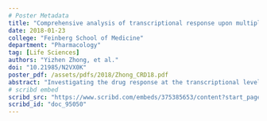 ```yaml
---
# Poster Metadata
title: "Comprehensive analysis of transcriptional response upon multiple drug treatments"
date: 2018-01-23
college: "Feinberg School of Medicine"
department: "Pharmacology"
tag: [Life Sciences]
authors: "Yizhen Zhong, et al."
doi: "10.21985/N2VX0K"
poster_pdf: /assets/pdfs/2018/Zhong_CRD18.pdf
abstract: "Investigating the drug response at the transcriptional level is powerful for understanding the mechanism of drug adverse effects, elucidating inter-individual drug response variability and developing personalized therapies. However, drug perturbation experiments are limited to immortal cell lines which do not reflect the true physiology and gene expression of the liver, a key organ for drug metabolism.  This liver is hard to access in humans and multiple drug treatments to determine gene expression would be deemed unethical for transcriptomic profiling. Moreover, available resources are mostly based on microarray which lacks the broad dynamic range on RNA-sequencing data in capturing transcript abundance. We treated 68 primary human hepatocytes derived from donors of African American ancestry with 6 known inducers of drug metabolism, Omeprazole, Phenobarbital, Dexamethasone, Carbamazepine, Phenytoin and Rifampicine and measured the transcriptome via RNA-seq technology before and after treatment. This unprecedented resource allow us to characterize the drug-specific mechanism of action and identify generic signatures of drug response. We performed pair-wise differentially expressed (DE) gene analysis and identified thousands of genes that were up- or down-regulated upon drug treatment. Phenobarbital and Omeprazole demonstrated strongest response and Carbamazepine demonstrated lowest response in terms of the number of DE genes. Common overexpressed DE genes across drug treatments are enriched for targets of a transcriptional factor, TCF11, which suggests its role as an essential gene in modulating drug response. Grade of membership (GoM) clustering captures the heterogeneity among drug profiles. Phenobarbital-specific cluster highlights the ATP synthesis process. Both DE gene analysis and GoM clustering demonstrated the similarity between Phenytoin and Carbamazepine, which may result from their common therapeutic application on epilepsy. In conclusion, analysis across drug transcriptomic profiles holds the potential to provide insights into the commonalities and differences of mechanisms of genetic regulation of drug response."
# scribd embed
scribd_src: "https://www.scribd.com/embeds/375385653/content?start_page=1&view_mode=scroll&access_key=key-67HaBaaaByMPe0JTwDvP&show_recommendations=true"
scribd_id: "doc_95050"
---
```

